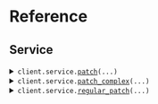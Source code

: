 # Reference
## Service
<details><summary><code>client.service.<a href="src/seed/service/client.py">patch</a>(...)</code></summary>
<dl>
<dd>

#### 🔌 Usage

<dl>
<dd>

<dl>
<dd>

```python
from seed import SeedContentTypes

client = SeedContentTypes(
    base_url="https://yourhost.com/path/to/api",
)
client.service.patch(
    application="application",
    require_auth=True,
)

```
</dd>
</dl>
</dd>
</dl>

#### ⚙️ Parameters

<dl>
<dd>

<dl>
<dd>

**application:** `typing.Optional[str]` 
    
</dd>
</dl>

<dl>
<dd>

**require_auth:** `typing.Optional[bool]` 
    
</dd>
</dl>

<dl>
<dd>

**request_options:** `typing.Optional[RequestOptions]` — Request-specific configuration.
    
</dd>
</dl>
</dd>
</dl>


</dd>
</dl>
</details>

<details><summary><code>client.service.<a href="src/seed/service/client.py">patch_complex</a>(...)</code></summary>
<dl>
<dd>

#### 📝 Description

<dl>
<dd>

<dl>
<dd>

Update with JSON merge patch - complex types
</dd>
</dl>
</dd>
</dl>

#### 🔌 Usage

<dl>
<dd>

<dl>
<dd>

```python
from seed import SeedContentTypes

client = SeedContentTypes(
    base_url="https://yourhost.com/path/to/api",
)
client.service.patch_complex(
    id="id",
    name="name",
    email="email",
    age=1,
    active=True,
    metadata={"metadata": {"key": "value"}},
    tags=["tags", "tags"],
)

```
</dd>
</dl>
</dd>
</dl>

#### ⚙️ Parameters

<dl>
<dd>

<dl>
<dd>

**id:** `str` 
    
</dd>
</dl>

<dl>
<dd>

**name:** `typing.Optional[str]` 
    
</dd>
</dl>

<dl>
<dd>

**email:** `typing.Optional[str]` 
    
</dd>
</dl>

<dl>
<dd>

**age:** `typing.Optional[int]` 
    
</dd>
</dl>

<dl>
<dd>

**active:** `typing.Optional[bool]` 
    
</dd>
</dl>

<dl>
<dd>

**metadata:** `typing.Optional[typing.Dict[str, typing.Optional[typing.Any]]]` 
    
</dd>
</dl>

<dl>
<dd>

**tags:** `typing.Optional[typing.Sequence[str]]` 
    
</dd>
</dl>

<dl>
<dd>

**request_options:** `typing.Optional[RequestOptions]` — Request-specific configuration.
    
</dd>
</dl>
</dd>
</dl>


</dd>
</dl>
</details>

<details><summary><code>client.service.<a href="src/seed/service/client.py">regular_patch</a>(...)</code></summary>
<dl>
<dd>

#### 📝 Description

<dl>
<dd>

<dl>
<dd>

Regular PATCH endpoint without merge-patch semantics
</dd>
</dl>
</dd>
</dl>

#### 🔌 Usage

<dl>
<dd>

<dl>
<dd>

```python
from seed import SeedContentTypes

client = SeedContentTypes(
    base_url="https://yourhost.com/path/to/api",
)
client.service.regular_patch(
    id="id",
    field_1="field1",
    field_2=1,
)

```
</dd>
</dl>
</dd>
</dl>

#### ⚙️ Parameters

<dl>
<dd>

<dl>
<dd>

**id:** `str` 
    
</dd>
</dl>

<dl>
<dd>

**field_1:** `typing.Optional[str]` 
    
</dd>
</dl>

<dl>
<dd>

**field_2:** `typing.Optional[int]` 
    
</dd>
</dl>

<dl>
<dd>

**request_options:** `typing.Optional[RequestOptions]` — Request-specific configuration.
    
</dd>
</dl>
</dd>
</dl>


</dd>
</dl>
</details>


